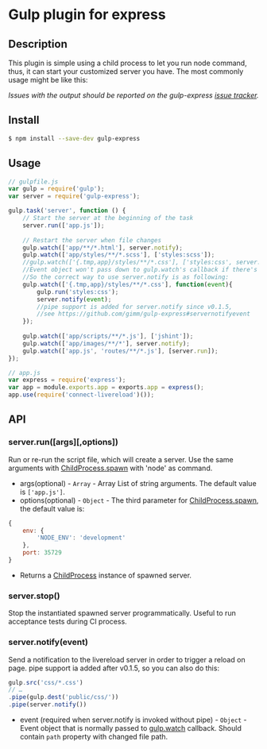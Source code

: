 # Gulp plugin for express

## Description
This plugin is simple using a child process to let you run node command, thus, it can start your customized server you have.
The most commonly usage might be like this:

*Issues with the output should be reported on the gulp-express [issue tracker](https://github.com/gimm/gulp-express/issues).*

## Install

```bash
$ npm install --save-dev gulp-express
```

## Usage

```js
// gulpfile.js
var gulp = require('gulp');
var server = require('gulp-express');

gulp.task('server', function () {
    // Start the server at the beginning of the task
    server.run(['app.js']);
    
    // Restart the server when file changes
    gulp.watch(['app/**/*.html'], server.notify);
    gulp.watch(['app/styles/**/*.scss'], ['styles:scss']);
    //gulp.watch(['{.tmp,app}/styles/**/*.css'], ['styles:css', server.notify]);
    //Event object won't pass down to gulp.watch's callback if there's more than one of them.
    //So the correct way to use server.notify is as following:
    gulp.watch(['{.tmp,app}/styles/**/*.css'], function(event){
        gulp.run('styles:css');
        server.notify(event);
        //pipe support is added for server.notify since v0.1.5, 
        //see https://github.com/gimm/gulp-express#servernotifyevent
    });
    
    gulp.watch(['app/scripts/**/*.js'], ['jshint']);
    gulp.watch(['app/images/**/*'], server.notify);
    gulp.watch(['app.js', 'routes/**/*.js'], [server.run]);
});
```
```js
// app.js
var express = require('express');
var app = module.exports.app = exports.app = express();
app.use(require('connect-livereload')());
```

## API

### server.run([args][,options])
Run or re-run the script file, which will create a server.
Use the same arguments with [ChildProcess.spawn](http://nodejs.org/api/child_process.html#child_process_child_process_spawn_command_args_options) with 'node' as command.


* args(optional) - `Array` - Array List of string arguments. The default value is `['app.js']`.
* options(optional) - `Object` - The third parameter for [ChildProcess.spawn](http://nodejs.org/api/child_process.html#child_process_child_process_spawn_command_args_options), the default value is:
```js
{
    env: {
        'NODE_ENV': 'development'
    },
    port: 35729
}
```
* Returns a [ChildProcess](http://nodejs.org/api/child_process.html#child_process_class_childprocess) instance of spawned server.

### server.stop()
Stop the instantiated spawned server programmatically. Useful to run acceptance tests during CI process.

### server.notify(event)
Send a notification to the livereload server in order to trigger a reload on page.
pipe support ia added after v0.1.5, so you can also do this:
```js
gulp.src('css/*.css')
// …
.pipe(gulp.dest('public/css/'))
.pipe(server.notify())
```
* event (required when server.notify is invoked without pipe) - `Object` - Event object that is normally passed to [gulp.watch](https://github.com/gulpjs/gulp/blob/master/docs/API.md#cbevent) callback.
Should contain `path` property with changed file path.
